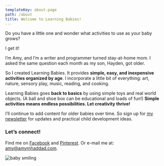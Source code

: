 ```yaml
---
templateKey: about-page
path: /about
title: Welcome to Learning Babies!
---
```

Do you have a little one and wonder what activities to use as your baby grows?

I get it!

I’m Amy, and I’m a writer and programmer turned stay-at-home mom. I asked the same question each month as my son, Hayden, got older. 

So I created Learning Babies. It provides **simple, easy, and inexpensive activities organized by age**. I incorporate a little bit of everything: art, nature, sensory play, music, reading, and cooking. 

Learning Babies goes **back to basics** by using simple toys and real world objects. (A ball and shoe box can be educational and loads of fun!) **Simple activities means endless possibilities. Let creativity thrive!**

I’ll continue to add content for older babies over time. So sign up for [my newsletter](https://entrepreneurialmom.substack.com/) for updates and practical child development ideas. ﻿

### **Let’s connect!**

Find me on [Facebook](https://www.facebook.com/amyhaddad.learningbabies) and [Pinterest](https://www.pinterest.com/amymhaddad/). Or e-mail me at: amy@amymhaddad.com.

![baby smiling](/img/02704a92-c1b3-49b9-878e-fd605b9354ef-1-.jpeg "baby smiling")